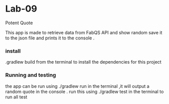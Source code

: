 # Lab-09
 Potent Quote

This app is made to retrieve data from FabQS API  and
show random save it to the json file and prints it to the console .

 ### install

 .gradlew build from the terminal to install the dependencies for this project

 ### Running and testing

 the app can be run using ./gradlew run  in the terminal ,it will output a random quote
 in the console .
 run this using ./gradlew test in the terminal to run all test

 